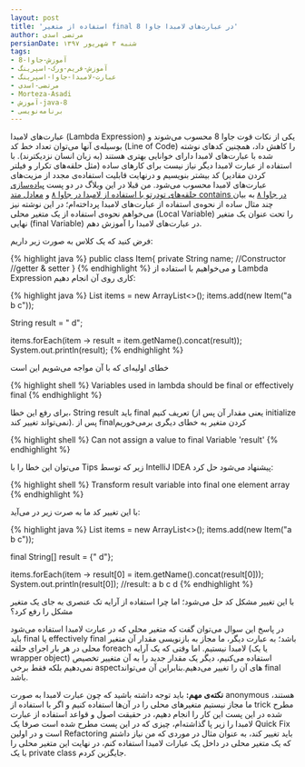 ```yaml
---
layout: post
title: 'استفاده از متغیر final در عبارت‌های لامبدا جاوا 8'
author: مرتضی اسدی
persianDate: شنبه ۳ شهریور ۱۳۹۷
tags:
- آموزش-جاوا-8
- آموزش-فریم-ورک-اسپرینگ
- عبارت-لامبدا-جاوا-اسپرینگ
- مرتضی-اسدی
- Morteza-Asadi
- آموزش-java-8
- برنامه‌نویسی
---
```



عبارت‌های لامبدا (Lambda Expression) یکی از نکات قوت جاوا 8 محسوب می‌شوند و بوسیله‌ی آنها می‌توان تعداد خط کد (Line of Code) را کاهش داد، همچنین کدهای نوشته شده با عبارت‌های لامبدا  دارای خوانایی بهتری هستند (به زبان انسان نزدیکترند). با استفاده از عبارت لامبدا دیگر نیاز نیست برای کارهای ساده (مثل حلقه‌های تکرار و فیلتر کردن مقادیر) کد بیشتر بنویسیم و درنهایت قابلیت استفاده‌ی مجدد از مزیت‌های عبارت‌های لامبدا محسوب می‌شود. من قبلا در این وبلاگ در دو پست [پیاده‌سازی حلقه‌های تودرتو با استفاده از لامبدا در جاوا ۸](http://asadiweb.ir/%D9%BE%DB%8C%D8%A7%D8%AF%D9%87-%D8%B3%D8%A7%D8%B2%DB%8C-%D8%AD%D9%84%D9%82%D9%87-%D9%87%D8%A7%DB%8C-%D8%AA%D9%88%D8%AF%D8%B1%D8%AA%D9%88-%D8%A8%D8%A7-%D8%A7%D8%B3%D8%AA%D9%81%D8%A7/) و  [معادل متد contains در جاوا ۸](http://asadiweb.ir/%D9%85%D8%B9%D8%A7%D8%AF%D9%84-%D9%85%D8%AA%D8%AF-contains-%D8%AF%D8%B1-%D8%AC%D8%A7%D9%88%D8%A7-%DB%B8/) به بیان چند مثال ساده از نحوه‌ی استفاده از عبارت‌های لامبدا پرداخته‌ام؛ در این نوشته نیز می‌خواهم نحوه‌ی استفاده از یک متغیر محلی (Local Variable) را تحت عنوان یک متغیر نهایی (final Variable) در عبارت‌های لامبدا را آموزش دهم.




فرض کنید که یک کلاس به صورت زیر داریم:

{% highlight java %}
public class Item{
    private String name;
    //Constructor
    //getter & setter
}
{% endhighlight %}
و می‌خواهیم با استفاده از Lambda Expression کاری روی آن انجام دهیم:

{% highlight java %}
List<Item> items = new ArrayList<>();
items.add(new Item("a b c"));

String result = " d";

items.forEach(item -> result = item.getName().concat(result));
System.out.println(result);
{% endhighlight %}

 خطای اولیه‌ای که با آن مواجه می‌شویم این است

{% highlight shell %}
Variables used in lambda should be final or effectively final
{% endhighlight %}

 برای رفع این خطا، String result باید final تعریف کنیم (یعنی مقدار آن پس از initialize نمی‌تواند تغییر کند). پس از finalکردن متغیر به خطای دیگری برمی‌خوریم

{% highlight shell %}
Can not assign a value to final Variable 'result'
{% endhighlight %}

می‌توان این خطا را با Tips زیر که توسط IntelliJ IDEA پیشنهاد می‌شود حل کرد:

{% highlight shell %}
Transform result variable into final one element array
{% endhighlight %}

با این تغییر کد ما به صرت زیر در می‌آید:

{% highlight java %}
List<Item> items = new ArrayList<>();
items.add(new Item("a b c"));

final String[] result = {" d"};

items.forEach(item -> result[0] = item.getName().concat(result[0]));
System.out.println(result[0]); //result: a b c d
{% endhighlight %}
 

با این تغییر مشکل کد حل می‌شود؛ اما چرا استفاده از آرایه تک عنصری به جای یک متغیر مشکل را رفع کرد؟

در پاسخ این سوال می‌توان گفت که متغیر محلی که در عبارت لامبدا استفاده می‌شود باید final یا effectively final باشد؛ به عبارت دیگر، ما مجاز به بازنویسی مقدار آن متغیر محلی در هر بار اجرای حلقه foreach لامبدا نیستیم. اما وقتی که یک آرایه (یا یک wrapper object) استفاده می‌کنیم، دیگر یک مقدار جدید را به آن متغییر تخصیص نمی‌دهیم بلکه فقط برخی aspectهای آن را تغییر می‌دهیم.بنابراین آن می‌تواند final باشد.

**نکته‌ی مهم:** باید توجه داشته باشید که چون عبارت لامبدا به صورت anonymous هستند، ما مجاز نیستیم متغیرهای محلی را در آن‌ها استفاده کنیم و اگر با استفاده از trick مطرح شده در این پست این کار را انجام دهیم، در حقیقت اصول و قواعد استفاده از عبارت لامبدا را زیر پا گذاشته‌ام، چیزی که در این پست مطرح شده است صرفا یک Quick Fix است و در اولین Refactoring باید تغییر کند، به عنوان مثال در موردی که من نیاز داشتم که یک متغیر محلی در داخل یک عبارات لامبدا استفاده کنم، در نهایت این متغیر محلی را با یک private class جایگزین کردم.
